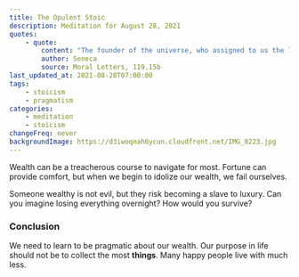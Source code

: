 ```yaml
---
title: The Opulent Stoic
description: Meditation for August 28, 2021
quotes:
    - quote:
        content: "The founder of the universe, who assigned to us the laws of life, provided that we should live well, but not in luxury. Everything needed for our well-being is right before us, whereas what luxury requires is gathered bymany miseries and anxieties. Let us use this gift of nature and count it among the greatest things."
        author: Seneca
        source: Moral Letters, 119.15b
last_updated_at: 2021-08-28T07:00:00
tags:
    - stoicism
    - pragmatism
categories:
    - meditation
    - stoicism
changeFreq: never
backgroundImage: https://d3iwoqnah6ycun.cloudfront.net/IMG_8223.jpg
---
```


Wealth can be a treacherous course to navigate for most. Fortune can provide comfort, but when we begin to idolize our 
wealth, we fail ourselves.

Someone wealthy is not evil, but they risk becoming a slave to luxury. Can you imagine losing everything overnight? How 
would you survive?

### Conclusion

We need to learn to be pragmatic about our wealth. Our purpose in life should not be to collect the most **things**. 
Many happy people live with much less.
